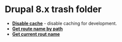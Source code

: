 # Drupal 8.x trash folder

* [**Disable cache**](disable_cache.md) - disable caching for development. 
* [**Get route name by path**](get_route_name_by_path.md)
* [**Get current rout name**](get_current_route_name.md)
